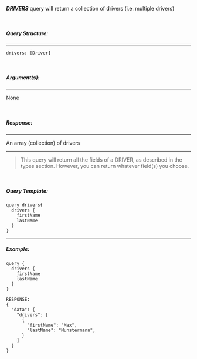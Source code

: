 **_DRIVERS_** query will return a collection of drivers (i.e. multiple drivers)

<br/>

##### _Query Structure:_

---

```
drivers: [Driver]
```

<br/>

##### _Argument(s):_

---

None

<br/>

##### _Response:_

---

An array (collection) of drivers

---

> This query will return all the fields of a DRIVER, as described in the types section. However, you can return whatever field(s) you choose.

<br/>

##### _Query Template:_

```
query drivers{
  drivers {
    firstName
    lastName
  }
}

```

---

##### _Example:_

```
query {
  drivers {
    firstName
    lastName
  }
}

RESPONSE:
{
  "data": {
    "drivers": [
      {
        "firstName": "Max",
        "lastName": "Munstermann",
      }
    ]
  }
}

```
